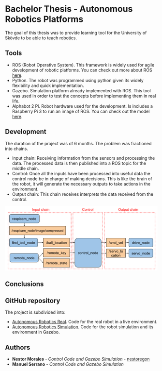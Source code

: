 # Bachelor Thesis - Autonomous Robotics Platforms
The goal of this thesis was to provide learning tool for the University of Skövde to be able to teach robotics.  

## Tools 
- ROS (Robot Operative System). This framework is widely used for agile development of robotic platforms. You can check out more about ROS [here](https://www.ros.org/).
- Python. The robot was programmed using python given its widely flexibility and quick implementation.
- Gazebo. Simulation platform already implemented with ROS. This tool was used in order to test the concepts before implementing them in real life.
- Alphabot 2 Pi. Robot hardware used for the development. Is includes a Raspberry Pi 3 to run an image of ROS. You can check out the model [here](https://www.waveshare.com/wiki/AlphaBot2-Pi).

## Development
The duration of the project was of 6 months. The problem was fractioned into chains.
- Input chain: Receiving information from the sensors and processing the data. The processed data is then published into a ROS topic for the middle chain.
- Control: Once all the inputs have been processed into useful data the control node be in charge of making decisions. This is like the brain of the robot, it will generate the necessary outputs to take actions in the environment.
- Output chain: This chain receives interprets the data received from the control.

![Schema](../images/thesis_schema_nodes.png)



## Conclusions

## GitHub repository
The project is subdivided into:
- [Autonomous Robotics Real](https://github.com/nestoregon/alphabot2pi_real). Code for the real robot in a live environment.
- [Autonomous Robotics Simulation](https://github.com/nestoregon/alphabot2pi_simulation). Code for the robot simulation and its environment in Gazebo.

## Authors

* **Nestor Morales** - *Control Code and Gazebo Simulation* - [nestoregon](https://github.com/nestoregon)
* **Manuel Serrano** - *Control Code and Gazebo Simulation*
